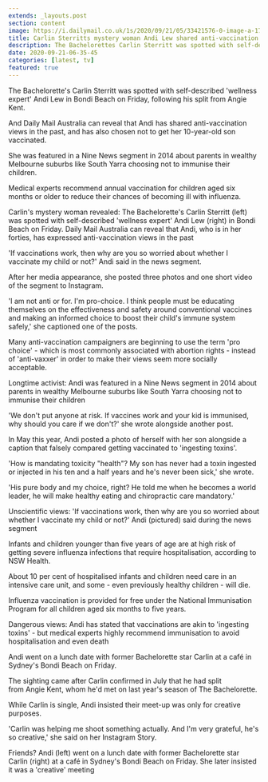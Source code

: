 ```yaml
---
extends: _layouts.post
section: content
image: https://i.dailymail.co.uk/1s/2020/09/21/05/33421576-0-image-a-17_1600661275233.jpg 
title: Carlin Sterritts mystery woman Andi Lew shared anti-vaccination views 
description: The Bachelorettes Carlin Sterritt was spotted with self-described wellness expert Andi Lew in Bondi Beach on Friday, following his split from Angie Kent. 
date: 2020-09-21-06-35-45 
categories: [latest, tv] 
featured: true 
--- 
```

The Bachelorette's Carlin Sterritt was spotted with self-described 'wellness expert' Andi Lew in Bondi Beach on Friday, following his split from Angie Kent.

And Daily Mail Australia can reveal that Andi has shared anti-vaccination views in the past, and has also chosen not to get her 10-year-old son vaccinated.

She was featured in a Nine News segment in 2014 about parents in wealthy Melbourne suburbs like South Yarra choosing not to immunise their children.

Medical experts recommend annual vaccination for children aged six months or older to reduce their chances of becoming ill with influenza.

Carlin's mystery woman revealed: The Bachelorette's Carlin Sterritt (left) was spotted with self-described 'wellness expert' Andi Lew (right) in Bondi Beach on Friday. Daily Mail Australia can reveal that Andi, who is in her forties, has expressed anti-vaccination views in the past

'If vaccinations work, then why are you so worried about whether I vaccinate my child or not?' Andi said in the news segment.

After her media appearance, she posted three photos and one short video of the segment to Instagram.

'I am not anti or for. I'm pro-choice. I think people must be educating themselves on the effectiveness and safety around conventional vaccines and making an informed choice to boost their child's immune system safely,' she captioned one of the posts.

Many anti-vaccination campaigners are beginning to use the term 'pro choice' - which is most commonly associated with abortion rights - instead of 'anti-vaxxer' in order to make their views seem more socially acceptable.  

Longtime activist: Andi was featured in a Nine News segment in 2014 about parents in wealthy Melbourne suburbs like South Yarra choosing not to immunise their children

'We don't put anyone at risk. If vaccines work and your kid is immunised, why should you care if we don't?' she wrote alongside another post. 

In May this year, Andi posted a photo of herself with her son alongside a caption that falsely compared getting vaccinated to 'ingesting toxins'. 

'How is mandating toxicity "health"? My son has never had a toxin ingested or injected in his ten and a half years and he's never been sick,' she wrote.

'His pure body and my choice, right? He told me when he becomes a world leader, he will make healthy eating and chiropractic care mandatory.' 

Unscientific views: 'If vaccinations work, then why are you so worried about whether I vaccinate my child or not?' Andi (pictured) said during the news segment

Infants and children younger than five years of age are at high risk of getting severe influenza infections that require hospitalisation, according to NSW Health. 

About 10 per cent of hospitalised infants and children need care in an intensive care unit, and some - even previously healthy children - will die.

Influenza vaccination is provided for free under the National Immunisation Program for all children aged six months to five years.

Dangerous views: Andi has stated that vaccinations are akin to 'ingesting toxins' - but medical experts highly recommend immunisation to avoid hospitalisation and even death

Andi went on a lunch date with former Bachelorette star Carlin at a café in Sydney's Bondi Beach on Friday.

The sighting came after Carlin confirmed in July that he had split from Angie Kent, whom he'd met on last year's season of The Bachelorette.

While Carlin is single, Andi insisted their meet-up was only for creative purposes. 

'Carlin was helping me shoot something actually. And I'm very grateful, he's so creative,' she said on her Instagram Story.

Friends? Andi (left) went on a lunch date with former Bachelorette star Carlin (right) at a café in Sydney's Bondi Beach on Friday. She later insisted it was a 'creative' meeting

